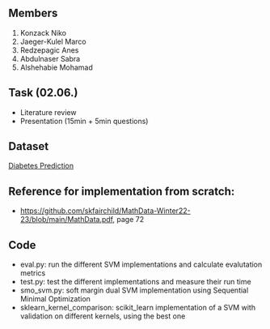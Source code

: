 ## Members
1. Konzack Niko 
2. Jaeger-Kulel Marco
3. Redzepagic Anes 
4. Abdulnaser Sabra
5. Alshehabie	Mohamad

## Task (02.06.)
- Literature review
- Presentation (15min + 5min questions)

## Dataset
[Diabetes Prediction](https://www.kaggle.com/datasets/iammustafatz/diabetes-prediction-dataset)

## Reference for implementation from scratch:
- https://github.com/skfairchild/MathData-Winter22-23/blob/main/MathData.pdf, page 72


## Code
- eval.py: run the different SVM implementations and calculate evalutation metrics
- test.py: test the different implementations and measure their run time
- smo_svm.py: soft margin dual SVM implementation using Sequential Minimal Optimization
- sklearn_kernel_comparison: scikit_learn implementation of a SVM with validation on different kernels, using the best one

